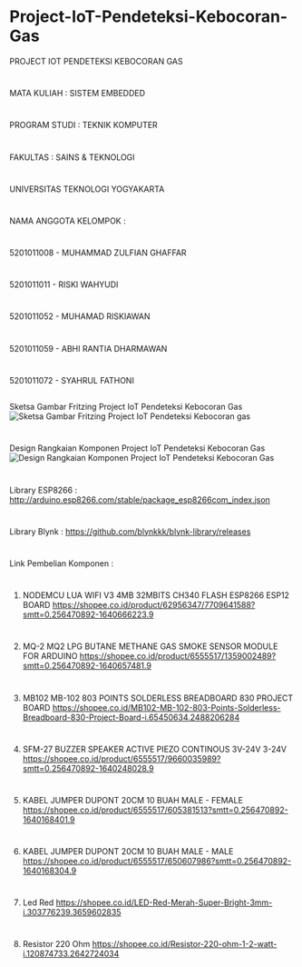 # Project-IoT-Pendeteksi-Kebocoran-Gas

PROJECT IOT PENDETEKSI KEBOCORAN GAS
#
MATA KULIAH	  : SISTEM EMBEDDED    
#
PROGRAM STUDI	: TEKNIK KOMPUTER
#
FAKULTAS 	    : SAINS & TEKNOLOGI
#
UNIVERSITAS TEKNOLOGI YOGYAKARTA
#
#
NAMA ANGGOTA KELOMPOK :
#
5201011008 - MUHAMMAD ZULFIAN GHAFFAR
#
5201011011 - RISKI WAHYUDI
#
5201011052 - MUHAMAD RISKIAWAN
#
5201011059 - ABHI RANTIA DHARMAWAN
#
5201011072 - SYAHRUL FATHONI
##
Sketsa Gambar Fritzing Project IoT Pendeteksi Kebocoran Gas
![Sketsa Gambar Fritzing Project IoT Pendeteksi Kebocoran gas](https://user-images.githubusercontent.com/95741394/148487473-8021986b-7176-4db0-a1a0-c98e23f74871.png)
#
Design Rangkaian Komponen Project IoT Pendeteksi Kebocoran Gas
![Design Rangkaian Komponen Project IoT Pendeteksi Kebocoran Gas](https://user-images.githubusercontent.com/95741394/148487467-fc41add4-bd83-4418-8d3c-b960c579c5c3.jpeg)
#
#
Library ESP8266 : http://arduino.esp8266.com/stable/package_esp8266com_index.json
#
Library Blynk 	: https://github.com/blynkkk/blynk-library/releases
#
#
Link Pembelian Komponen :
#
1. NODEMCU LUA WIFI V3 4MB 32MBITS CH340 FLASH ESP8266 ESP12 BOARD 
   https://shopee.co.id/product/62956347/7709641588?smtt=0.256470892-1640666223.9
#
2. MQ-2 MQ2 LPG BUTANE METHANE GAS SMOKE SENSOR MODULE FOR ARDUINO
   https://shopee.co.id/product/6555517/1359002489?smtt=0.256470892-1640657481.9
#
3. MB102 MB-102 803 POINTS SOLDERLESS BREADBOARD 830 PROJECT BOARD
   https://shopee.co.id/MB102-MB-102-803-Points-Solderless-Breadboard-830-Project-Board-i.65450634.2488206284
#
4. SFM-27 BUZZER SPEAKER ACTIVE PIEZO CONTINOUS 3V-24V 3-24V
   https://shopee.co.id/product/6555517/9660035989?smtt=0.256470892-1640248028.9
#
5. KABEL JUMPER DUPONT 20CM 10 BUAH MALE - FEMALE
   https://shopee.co.id/product/6555517/605381513?smtt=0.256470892-1640168401.9
#
6. KABEL JUMPER DUPONT 20CM 10 BUAH MALE - MALE
   https://shopee.co.id/product/6555517/650607986?smtt=0.256470892-1640168304.9
#
7. Led Red 
   https://shopee.co.id/LED-Red-Merah-Super-Bright-3mm-i.303776239.3659602835
#
8. Resistor 220 Ohm 
   https://shopee.co.id/Resistor-220-ohm-1-2-watt-i.120874733.2642724034
